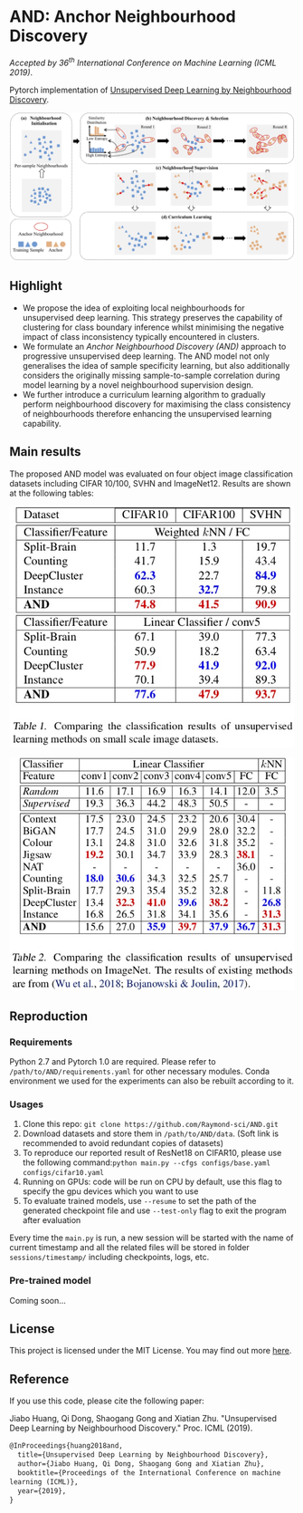 # AND: Anchor Neighbourhood Discovery

*Accepted by 36<sup>th</sup> International Conference on Machine Learning (ICML 2019)*.

Pytorch implementation of [Unsupervised Deep Learning by Neighbourhood Discovery](). 

![pipeline](./assets/training-pipeline.jpg)

## Highlight
+ We propose the idea of exploiting local neighbourhoods for unsupervised deep learning. This strategy preserves the capability of clustering for class boundary inference whilst minimising the negative impact of class inconsistency typically encountered in clusters.
+ We formulate an *Anchor Neighbourhood Discovery (AND)* approach to progressive unsupervised deep learning. The AND model not only generalises the idea of sample specificity learning, but also additionally considers the originally missing sample-to-sample correlation during model learning by a novel neighbourhood supervision design.
+ We further introduce a curriculum learning algorithm to gradually perform neighbourhood discovery for maximising the class consistency of neighbourhoods therefore enhancing the unsupervised learning capability.

## Main results
The proposed AND model was evaluated on four object image classification datasets including CIFAR 10/100, SVHN and ImageNet12. Results are shown at the following tables:

![small-scale](./assets/small-scale.jpg)

![large-scale](./assets/large-scale.jpg)

## Reproduction

### Requirements
Python 2.7 and Pytorch 1.0 are required. Please refer to `/path/to/AND/requirements.yaml` for other necessary modules. Conda environment we used for the experiments can also be rebuilt according to it.

### Usages

1. Clone this repo: `git clone https://github.com/Raymond-sci/AND.git`
2. Download datasets and store them in `/path/to/AND/data`. (Soft link is recommended to avoid redundant copies of datasets)
2. To reproduce our reported result of ResNet18 on CIFAR10, please use the following command:`python main.py --cfgs configs/base.yaml configs/cifar10.yaml`
3. Running on GPUs: code will be run on CPU by default, use this flag to specify the gpu devices which you want to use
4. To evaluate trained models, use `--resume` to set the path of the generated checkpoint file and use `--test-only` flag to exit the program after evaluation

Every time the `main.py` is run, a new session will be started with the name of current timestamp and all the related files will be stored in folder `sessions/timestamp/` including checkpoints, logs, etc.

### Pre-trained model
Coming soon...

## License
This project is licensed under the MIT License. You may find out more [here](./LICENSE).

## Reference
If you use this code, please cite the following paper:

Jiabo Huang, Qi Dong, Shaogang Gong and Xiatian Zhu. "Unsupervised Deep Learning by Neighbourhood Discovery." Proc. ICML (2019).

```
@InProceedings{huang2018and,
  title={Unsupervised Deep Learning by Neighbourhood Discovery},
  author={Jiabo Huang, Qi Dong, Shaogang Gong and Xiatian Zhu},
  booktitle={Proceedings of the International Conference on machine learning (ICML)},
  year={2019},
}
```